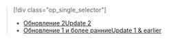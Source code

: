 > [!div class="op_single_selector"]
> * [<span data-ttu-id="eb132-101">Обновление 2</span><span class="sxs-lookup"><span data-stu-id="eb132-101">Update 2</span></span>](../articles/storsimple/storsimple-manage-backup-policies-u2.md)
> * [<span data-ttu-id="eb132-102">Обновление 1 и более ранние</span><span class="sxs-lookup"><span data-stu-id="eb132-102">Update 1 & earlier</span></span>](../articles/storsimple/storsimple-manage-backup-policies.md)
> 
> 

